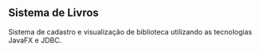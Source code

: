 ## Sistema de Livros

Sistema de cadastro e visualização de biblioteca utilizando as tecnologias JavaFX e JDBC.


